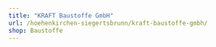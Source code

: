 ```yaml
---
title: "KRAFT Baustoffe GmbH"
url: /hoehenkirchen-siegertsbrunn/kraft-baustoffe-gmbh/
shop: Baustoffe
---
```

